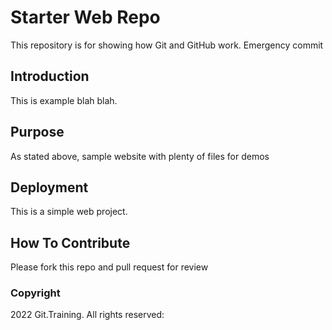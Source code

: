 # Starter Web Repo

This repository is for showing how Git and GitHub work. Emergency commit

## Introduction

This is example blah blah. 

## Purpose

As stated above, sample website with plenty of files for demos

## Deployment

This is a simple web project. 

## How To Contribute

Please fork this repo and pull request for review

### Copyright

2022 Git.Training. All rights reserved:
